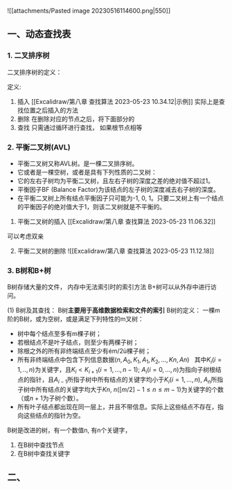 ![[attachments/Pasted image 20230516114600.png|550]]
## 一、动态查找表
### 1. 二叉排序树
二叉排序树的定义：

定义: 
1. 插入
[[Excalidraw/第八章 查找算法 2023-05-23 10.34.12|示例]]
实际上是查找位置之后插入的方法
2. 删除
在删除对应的节点之后，将下面部分的
3. 查找 
只需通过循环进行查找， 如果根节点相等

### 2. 平衡二叉树(AVL)
- 平衡二叉树又称AVL树。是一棵二叉排序树。
- 它或者是一棵空树，或者是具有下列性质的二叉树：
- 它的左右子树均为平衡二叉树，且左右子树的深度之差的绝对值不超过1。
- 平衡因子BF (Balance Factor)为该结点的左子树的深度减去右子树的深度。
- 在平衡二叉树上所有结点平衡因子只可能为-1, 0, 1。只要二叉树上有一个结点的平衡因子的绝对值大于1，则该二叉树就是不平衡的。

1. 平衡二叉树的插入
[[Excalidraw/第八章 查找算法 2023-05-23 11.06.32]]

可以考虑双亲

2. 平衡二叉树的删除 
![[Excalidraw/第八章 查找算法 2023-05-23 11.12.18]]

### 3. B树和B+树
B树存储大量的文件， 内存中无法索引时的索引方法
B+树可以从外存中进行访问。

(1) B树及其查找： B树**主要用于高维数据检索和文件的索引**
B树的定义：
一棵m阶的B树，或为空树，或是满足下列特性的m叉树：
- 树中每个结点至多有m棵子树；
- 若根结点不是叶子结点，则至少有两棵子树；
- 除根之外的所有非终端结点至少有ém/2ù棵子树；
- 所有非终端结点中包含下列信息数据$(n, A_0, K_1, A_1, K_2, …, Kn, An)$
  
其中$K_i(i=1,..,n)$为关键字，且$K_i < K_{i+1}(i=1,…,n-1)$; $A_i(i=0,…,n)$为指向子树根结点的指针，且$A_{i-1}$所指子树中所有结点的关键字均小于$K_i(i=1,…,n)$, $A_n$所指子树中所有结点的关键字均大于$Kn$, $n([m/2]-1 \leq n \leq m-1)$为关键字的个数（或$n+1$为子树个数）。
- 所有叶子结点都出现在同一层上，并且不带信息。实际上这些结点不存在，指向这些结点的指针为空。

B树是改进的树，有一个数值n, 有n个关键字，
1. 在B树中查找节点
2. 在B树中查找关键字




## 二、